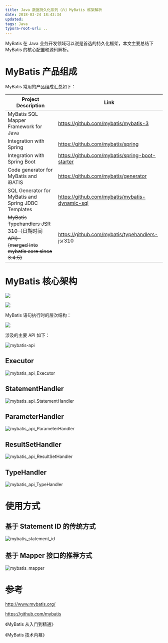 ```yaml
---
title: Java 数据持久化系列（六）MyBatis 框架解析
date: 2018-03-24 18:43:34
updated:
tags: Java
typora-root-url: ..
---
```


MyBatis 在 Java 业务开发领域可以说是首选的持久化框架，本文主要总结下 MyBatis 的核心配置和源码解析。

# MyBatis 产品组成

MyBatis 常用的产品组成汇总如下：

| Project Description                                          | Link                                           |
| ------------------------------------------------------------ | ---------------------------------------------- |
| MyBatis SQL Mapper Framework for Java                        | https://github.com/mybatis/mybatis-3           |
| Integration with Spring                                      | https://github.com/mybatis/spring              |
| Integration with Spring Boot                                 | https://github.com/mybatis/spring-boot-starter |
| Code generator for MyBatis and iBATIS                        | https://github.com/mybatis/generator           |
| SQL Generator for MyBatis and Spring JDBC Templates          | https://github.com/mybatis/mybatis-dynamic-sql |
| ~~MyBatis Typehandlers JSR 310（日期时间API）<br/>(merged into mybatis core since 3.4.5)~~ | https://github.com/mybatis/typehandlers-jsr310 |

# MyBatis 核心架构

![](/img/java/mybatis/mybatis_core_architecture.png)

![](/img/java/mybatis/mybatis_core_architecture_2.png)

MyBatis 语句执行时的层次结构：

![](/img/java/mybatis/mybatis_core_architecture_3.jpg)

涉及的主要 API 如下：

![mybatis-api](/img/java/mybatis/mybatis-api.png)

## Executor

![mybatis_api_Executor](/img/java/mybatis/mybatis_api_Executor.png)

## StatementHandler

![mybatis_api_StatementHandler](/img/java/mybatis/mybatis_api_StatementHandler.png)

## ParameterHandler

![mybatis_api_ParameterHandler](/img/java/mybatis/mybatis_api_ParameterHandler.png)

## ResultSetHandler

![mybatis_api_ResultSetHandler](/img/java/mybatis/mybatis_api_ResultSetHandler.png)

## TypeHandler

![mybatis_api_TypeHandler](/img/java/mybatis/mybatis_api_TypeHandler.png)

# 使用方式

## 基于 Statement ID 的传统方式

![mybatis_statement_id](/img/java/mybatis/mybatis_statement_id.jpg)

## 基于 Mapper 接口的推荐方式

![mybatis_mapper](/img/java/mybatis/mybatis_mapper.jpg)

# 参考

http://www.mybatis.org/

https://github.com/mybatis

《MyBatis 从入门到精通》

《MyBatis 技术内幕》